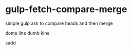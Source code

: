 # gulp-fetch-compare-merge
simple gulp ask to compare heads and then merge

dome line
dumb kine

sadd
